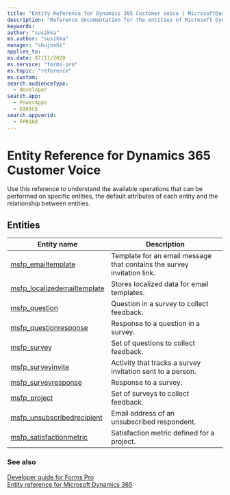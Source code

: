 ```yaml
---
title: "Entity Reference for Dynamics 365 Customer Voice | MicrosoftDocs"
description: "Reference documentation for the entities of Microsoft Dynamics 365 Customer Voice."
keywords: 
author: "susikka"
ms.author: "susikka"
manager: "shujoshi"
applies_to: 
ms.date: 07/11/2020
ms.service: "forms-pro"
ms.topic: "reference"
ms.custom: 
search.audienceType: 
  - developer
search.app: 
  - PowerApps
  - D365CE
search.appverid:
  - FPR160
---
```


# Entity Reference for Dynamics 365 Customer Voice

Use this reference to understand the available operations that can be performed on specific entities, the default attributes of each entity and the relationship between entities.

## Entities

|Entity name|Description|
|------|------|
|[msfp_emailtemplate](/entities/msfp_emailtemplate.md)|Template for an email message that contains the survey invitation link.|
|[msfp_localizedemailtemplate](/entities/msfp_localizedemailtemplate.md)|Stores localized data for email templates.|
|[msfp_question](/entities/msfp_question.md)|Question in a survey to collect feedback.|
|[msfp_questionresponse](/entities/msfp_questionresponse.md)|Response to a question in a survey.|
|[msfp_survey](/entities/msfp_survey.md)|Set of questions to collect feedback.|
|[msfp_surveyinvite](/entities/msfp_surveyinvite.md)|Activity that tracks a survey invitation sent to a person.|
|[msfp_surveyresponse](/entities/msfp_surveyresponse.md)|Response to a survey.|
|[msfp_project](/entities/msfp_project.md)|Set of surveys to collect feedback.|
|[msfp_unsubscribedrecipient](/entities/msfp_unsubscribedrecipient.md)|Email address of an unsubscribed respondent.|
|[msfp_satisfactionmetric](/entities/msfp_satisfactionmetric.md)|Satisfaction metric defined for a project.|

### See also

[Developer guide for Forms Pro](developer-guide.md)<br />
[Entity reference for Microsoft Dynamics 365](/dynamics365/customer-engagement/developer/about-entity-reference)

